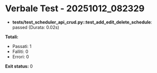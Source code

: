 # Verbale Test - 20251012_082329

- **tests/test_scheduler_api_crud.py::test_add_edit_delete_schedule**: passed (Durata: 0.02s)

**Totali:**
- Passati: 1
- Falliti: 0
- Errori: 0

**Exit status:** 0
